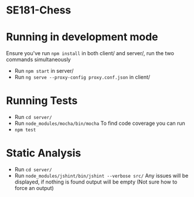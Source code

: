 # SE181-Chess

# Running in development mode
Ensure you've run `npm install` in both client/ and server/, run the two commands simultaneously
- Run `npm start` in server/
- Run `ng serve --proxy-config proxy.conf.json` in client/


# Running Tests
-   Run `cd server/`
-   Run `node_modules/mocha/bin/mocha`
To find code coverage you can run
-   `npm test`


# Static Analysis
-   Run `cd server/`
-   Run `node_modules/jshint/bin/jshint --verbose src/`
Any issues will be displayed, if nothing is found output will be empty (Not sure how to force an output)



